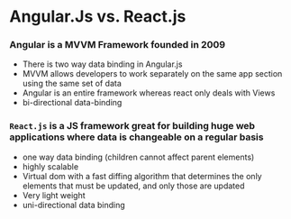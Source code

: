 # Angular.Js vs. React.js
### Angular is a MVVM Framework founded in 2009
  * There is two way data binding in Angular.js
  * MVVM allows developers to work separately on the same app section using the same set of data
  * Angular is an entire framework whereas react only deals with Views
  * bi-directional data-binding

### `React.js` is a JS framework great for building huge web applications where data is changeable on a regular basis
  * one way data binding (children cannot affect parent elements)
  * highly scalable
  * Virtual dom with a fast diffing algorithm that determines the only elements that must be updated, and only those are updated
  * Very light weight
  * uni-directional data binding
